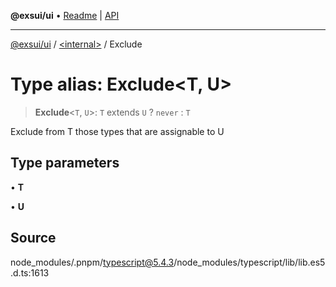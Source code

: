**@exsui/ui** • [Readme](../../README.md) \| [API](../../globals.md)

***

[@exsui/ui](../../README.md) / [\<internal\>](../README.md) / Exclude

# Type alias: Exclude\<T, U\>

> **Exclude**\<`T`, `U`\>: `T` extends `U` ? `never` : `T`

Exclude from T those types that are assignable to U

## Type parameters

• **T**

• **U**

## Source

node\_modules/.pnpm/typescript@5.4.3/node\_modules/typescript/lib/lib.es5.d.ts:1613
